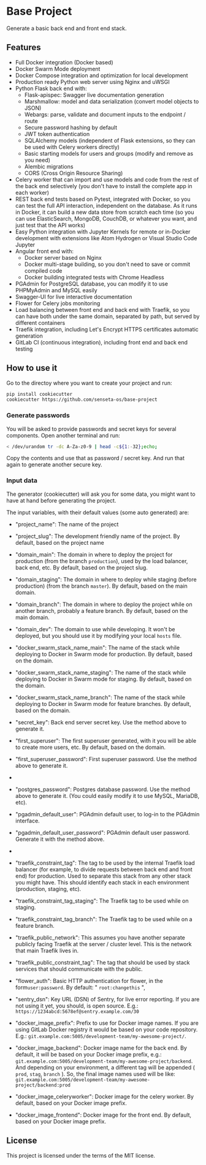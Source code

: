 # Base Project

Generate a basic back end and front end stack.

## Features

* Full Docker integration (Docker based)
* Docker Swarm Mode deployment
* Docker Compose integration and optimization for local development
* Production ready Python web server using Nginx and uWSGI
* Python Flask back end with:
  * Flask-apispec: Swagger live documentation generation
  * Marshmallow: model and data serialization (convert model objects to JSON)
  * Webargs: parse, validate and document inputs to the endpoint / route
  * Secure password hashing by default
  * JWT token authentication
  * SQLAlchemy models (independent of Flask extensions, so they can be used with Celery workers directly)
  * Basic starting models for users and groups (modify and remove as you need)
  * Alembic migrations
  * CORS (Cross Origin Resource Sharing)
* Celery worker that can import and use models and code from the rest of the back end selectively (you don't have to install the complete app in each worker)
* REST back end tests based on Pytest, integrated with Docker, so you can test the full API interaction, independent on the database. As it runs in Docker, it can build a new data store from scratch each time (so you can use ElasticSearch, MongoDB, CouchDB, or whatever you want, and just test that the API works)
* Easy Python integration with Jupyter Kernels for remote or in-Docker development with extensions like Atom Hydrogen or Visual Studio Code Jupyter
* Angular front end with:
  * Docker server based on Nginx
  * Docker multi-stage building, so you don't need to save or commit compiled code
  * Docker building integrated tests with Chrome Headless
* PGAdmin for PostgreSQL database, you can modify it to use PHPMyAdmin and MySQL easily
* Swagger-UI for live interactive documentation
* Flower for Celery jobs monitoring
* Load balancing between front end and back end with Traefik, so you can have both under the same domain, separated by path, but served by different containers
* Traefik integration, including Let's Encrypt HTTPS certificates automatic generation
* GitLab CI (continuous integration), including front end and back end testing

## How to use it

Go to the directoy where you want to create your project and run:

```bash
pip install cookiecutter
cookiecutter https://github.com/senseta-os/base-project
```

### Generate passwords

You will be asked to provide passwords and secret keys for several components. Open another terminal and run:

```bash
< /dev/urandom tr -dc A-Za-z0-9 | head -c${1:-32};echo;
```

Copy the contents and use that as password / secret key. And run that again to generate another secure key.


### Input data

The generator (cookiecutter) will ask you for some data, you might want to have at hand before generating the project.

The input variables, with their default values (some auto generated) are:

* "project_name": The name of the project
* "project_slug": The development friendly name of the project. By default, based on the project name
* "domain_main": The domain in where to deploy the project for production (from the branch `production`), used by the load balancer, back end, etc. By default, based on the project slug.
* "domain_staging": The domain in where to deploy while staging (before production) (from the branch `master`). By default, based on the main domain.
* "domain_branch": The domain in where to deploy the project while on another branch, probably a feature branch. By default, based on the main domain.
* "domain_dev": The domain to use while developing. It won't be deployed, but you should use it by modifying your local `hosts` file.

* "docker_swarm_stack_name_main": The name of the stack while deploying to Docker in Swarm mode for production. By default, based on the domain.
* "docker_swarm_stack_name_staging": The name of the stack while deploying to Docker in Swarm mode for staging. By default, based on the domain.
* "docker_swarm_stack_name_branch": The name of the stack while deploying to Docker in Swarm mode for feature branches. By default, based on the domain.
* "secret_key": Back end server secret key. Use the method above to generate it.
* "first_superuser": The first superuser generated, with it you will be able to create more users, etc. By default, based on the domain.
* "first_superuser_password": First superuser password. Use the method above to generate it.
* 
* "postgres_password": Postgres database password. Use the method above to generate it. (You could easily modify it to use MySQL, MariaDB, etc).
* "pgadmin_default_user": PGAdmin default user, to log-in to the PGAdmin interface.
* "pgadmin_default_user_password": PGAdmin default user password. Generate it with the method above.
* 
* "traefik_constraint_tag": The tag to be used by the internal Traefik load balancer (for example, to divide requests between back end and front end) for production. Used to separate this stack from any other stack you might have. This should identify each stack in each environment (production, staging, etc).
* "traefik_constraint_tag_staging": The Traefik tag to be used while on staging. 
* "traefik_constraint_tag_branch": The Traefik tag to be used while on a feature branch.

* "traefik_public_network": This assumes you have another separate publicly facing Traefik at the server / cluster level. This is the network that main Traefik lives in.
* "traefik_public_constraint_tag": The tag that should be used by stack services that should communicate with the public.

* "flower_auth": Basic HTTP authentication for flower, in the form`user:password`. By default: " `root:changethis` ",

* "sentry_dsn": Key URL (DSN) of Sentry, for live error reporting. If you are not using it yet, you should, is open source. E.g.: `https://1234abcd:5678ef@sentry.example.com/30`
* "docker_image_prefix": Prefix to use for Docker image names. If you are using GitLab Docker registry it would be based on your code repository. E.g.: `git.example.com:5005/development-team/my-awesome-project/`.
* "docker_image_backend": Docker image name for the back end. By default, it will be based on your Docker image prefix, e.g.: `git.example.com:5005/development-team/my-awesome-project/backend`. And depending on your environment, a different tag will be appended ( `prod`, `stag`, `branch` ). So, the final image names used will be like: `git.example.com:5005/development-team/my-awesome-project/backend:prod`
* "docker_image_celeryworker": Docker image for the celery worker. By default, based on your Docker image prefix.
* "docker_image_frontend": Docker image for the front end. By default, based on your Docker image prefix.

## License

This project is licensed under the terms of the MIT license.
